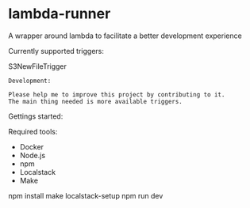 # lambda-runner
A wrapper around lambda to facilitate a better development experience

Currently supported triggers:

S3NewFileTrigger


```
Development: 

Please help me to improve this project by contributing to it. 
The main thing needed is more available triggers.

```

Gettings started:

Required tools:
- Docker
- Node.js
- npm
- Localstack
- Make

npm install
make localstack-setup
npm run dev
